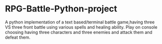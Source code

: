 # RPG-Battle-Python-project
A python implementation of a text based/terminal battle game,having three VS three front battle using various spells and healing ability.
Play on console choosing having three characters and three enemies and attack them and defeat them.

